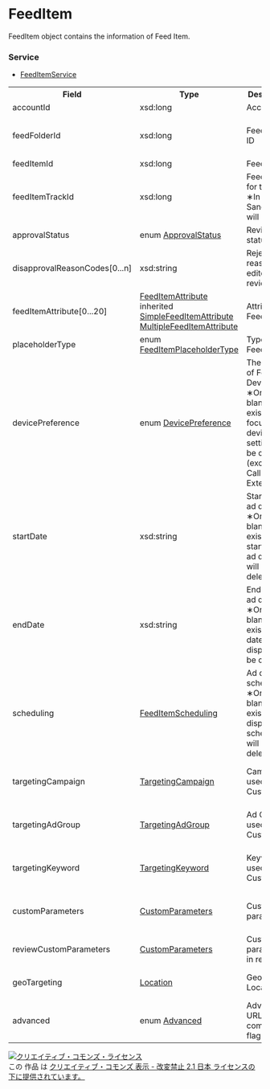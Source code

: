 # FeedItem
FeedItem object contains the information of Feed Item.

### Service
+ [FeedItemService](../services/FeedItemService.md)

<table>
 <tr>
  <th>Field</th>
  <th>Type</th>
  <th>Description</th>
  <th>response</th>
  <th>get</th>
  <th>add</th>
  <th>set</th>
  <th>remove</th>
 </tr>
 <tr>
  <td>accountId</td>
  <td>xsd:long</td>
  <td>Account ID</td>
  <td>yes</td>
  <td>-</td>
  <td>-</td>
  <td>-</td>
  <td>-</td>
 </tr>
 <tr>
  <td>feedFolderId</td>
  <td>xsd:long</td>
  <td>Feed Folder ID</td>
  <td>yes</td>
  <td>-</td>
  <td>-<br>&lowast;Required only in Ad Customizer</td>
  <td>-</td>
  <td>-</td>
 </tr>
 <tr>
  <td>feedItemId</td>
  <td>xsd:long</td>
  <td>Feed Item ID</td>
  <td>yes</td>
  <td>-</td>
  <td>-</td>
  <td>Required</td>
  <td>Required</td>
 </tr>
 <tr>
  <td>feedItemTrackId</td>
  <td>xsd:long</td>
  <td>Feed Item ID for tracking<br>&lowast;In Sandbox,"0" will return.</td>
  <td>yes</td>
  <td>-</td>
  <td>-</td>
  <td>-</td>
  <td>-</td>
 </tr>
 <tr>
  <td>approvalStatus</td>
  <td>enum <a href="./ApprovalStatus.md">ApprovalStatus</a></td>
  <td>Review status</td>
  <td>yes</td>
  <td>-</td>
  <td>-</td>
  <td>-</td>
  <td>-</td>
 </tr>
 <tr>
  <td>disapprovalReasonCodes[0...n]</td>
  <td>xsd:string</td>
  <td>Reject reason on editorial review</td>
  <td>yes</td>
  <td>-</td>
  <td>-</td>
  <td>-</td>
  <td>-</td>
 </tr>
 <tr>
  <td>feedItemAttribute[0...20]</td>
  <td><a href="./FeedItemAttribute.md">FeedItemAttribute</a><br>
  inherited<br>
  <a href="./SimpleFeedItemAttribute.md">SimpleFeedItemAttribute</a><br>
  <a href="./MultipleFeedItemAttribute.md">MultipleFeedItemAttribute	</a><br>
  </td>
  <td>Attribute of Feed Item</td>
  <td>yes</td>
  <td>-</td>
  <td>Required</td>
  <td>Optional</td>
  <td>-</td>
 </tr>
 <tr>
  <td>placeholderType</td>
  <td>enum <a href="./FeedItemPlaceholderType.md">FeedItemPlaceholderType</a></td>
  <td>Type of Feed Item</td>
  <td>yes</td>
  <td>-</td>
  <td>-</td>
  <td>-</td>
  <td>-</td>
 </tr>
 <tr>
  <td>devicePreference</td>
  <td>enum <a href="./DevicePreference.md">DevicePreference</a></td>
  <td>The settings of Focus Device<br>&lowast;On setting blank, existing focus device setting will be deleted (excluding Call Extension).</td>
  <td>yes</td>
  <td>-</td>
  <td>Optional<br>&lowast;Optional for Call Extension<br>&lowast;Default: SMART_PHONE</td>
  <td>Optional<br>&lowast;Ignore for Call Extension</td>
  <td>-</td>
 </tr>
 <tr>
  <td>startDate</td>
  <td>xsd:string</td>
  <td>Start date of ad display<br>&lowast;On setting blank, existing start date of ad display will be deleted</td>
  <td>yes</td>
  <td>-</td>
  <td>Optional</td>
  <td>Optional</td>
  <td>-</td>
 </tr>
 <tr>
  <td>endDate</td>
  <td>xsd:string</td>
  <td>End date of ad display<br>&lowast;On setting blank, existing end date of ad display will be deleted</td>
  <td>yes</td>
  <td>-</td>
  <td>Optional</td>
  <td>Optional</td>
  <td>-</td>
 </tr>
 <tr>
  <td>scheduling</td>
  <td><a href="./FeedItemScheduling.md">FeedItemScheduling</a></td>
  <td>Ad display schedule<br>&lowast;On setting blank, existing ad display schedule will be deleted</td>
  <td>yes</td>
  <td>-</td>
  <td>Optional</td>
  <td>Optional</td>
  <td>-</td>
 </tr>
 <tr>
  <td>targetingCampaign</td>
  <td><a href="./TargetingCampaign.md">TargetingCampaign</a></td>
  <td>Campaign used for Ad Customizer</td>
  <td>yes</td>
  <td>-</td>
  <td>-<br>&lowast;Optional for Ad Customizer</td>
  <td>-<br>&lowast;Optional for Ad Customizer</td>
  <td>-</td>
 </tr>
 <tr>
  <td>targetingAdGroup</td>
  <td><a href="./TargetingAdGroup.md">TargetingAdGroup</a></td>
  <td>Ad Group used for Ad Customizer</td>
  <td>yes</td>
  <td>-</td>
  <td>-<br>&lowast;Optional for Ad Customizer</td>
  <td>-<br>&lowast;Optional for Ad Customizer</td>
  <td>-</td>
 </tr>
 <tr>
  <td>targetingKeyword</td>
  <td><a href="./TargetingKeyword.md">TargetingKeyword</a></td>
  <td>Keyword used for Ad Customizer</td>
  <td>yes</td>
  <td>-</td>
  <td>-<br>&lowast;Optional for Ad Customizer</td>
  <td>-<br>&lowast;Optional for Ad Customizer</td>
  <td>-</td>
 </tr>
 <tr>
  <td>customParameters</td>
  <td><a href="./CustomParameters.md">CustomParameters</a></td>
  <td>Custom parameters</td>
  <td>yes</td>
  <td>-</td>
  <td>-<br>&lowast;Optional for QuickLinks</td>
  <td>-<br>&lowast;Optional for QuickLinks</td>
  <td>-</td>
 </tr>
 <tr>
  <td>reviewCustomParameters</td>
  <td><a href="./CustomParameters.md">CustomParameters</a></td>
  <td>Custom parameters in review</td>
  <td>yes</td>
  <td>-</td>
  <td>-</td>
  <td>-</td>
  <td>-</td>
 </tr>
  <tr>
  <td>geoTargeting</td>
  <td><a href="./Location.md">Location</a></td>
  <td>Geographic Location</td>
  <td>yes</td>
  <td>-</td>
  <td>-<br>&lowast;Optional for Ad Customizer</td>
  <td>-</td>
  <td>-</td>
 </tr>
  <tr>
  <td>advanced</td>
  <td>enum <a href="./Advanced.md">Advanced</a></td>
  <td>Advcanced URL-compliant flag</td>  
  <td>yes</td>
  <td>-</td>
  <td>-<br>&lowast;Optional for QuickLinks<br>&lowast;Default: TRUE</td>
  <td>-</td>
  <td>-</td>
 </tr>
</table>

<a rel="license" href="http://creativecommons.org/licenses/by-nd/2.1/jp/"><img alt="クリエイティブ・コモンズ・ライセンス" style="border-width:0" src="https://i.creativecommons.org/l/by-nd/2.1/jp/88x31.png" /></a><br />この 作品 は <a rel="license" href="http://creativecommons.org/licenses/by-nd/2.1/jp/">クリエイティブ・コモンズ 表示 - 改変禁止 2.1 日本 ライセンスの下に提供されています。</a>
